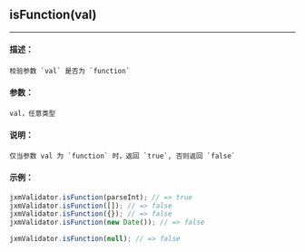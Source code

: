 
## isFunction(val)

----------

#### 描述：

    校验参数 `val` 是否为 `function`

#### 参数：

    val，任意类型

#### 说明：

    仅当参数 val 为 `function` 时，返回 `true`, 否则返回 `false`

#### 示例：

```javascript
jxmValidator.isFunction(parseInt); // => true
jxmValidator.isFunction([]); // => false
jxmValidator.isFunction({}); // => false
jxmValidator.isFunction(new Date()); // => false

jxmValidator.isFunction(null); // => false
```
